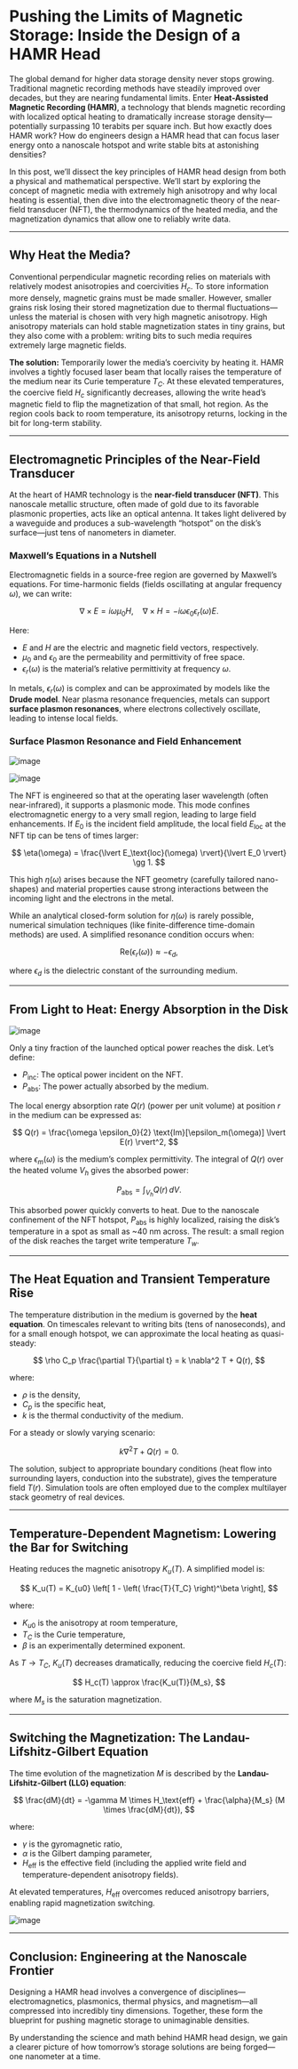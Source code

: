 
# Pushing the Limits of Magnetic Storage: Inside the Design of a HAMR Head

The global demand for higher data storage density never stops growing. Traditional magnetic recording methods have steadily improved over decades, but they are nearing fundamental limits. Enter **Heat-Assisted Magnetic Recording (HAMR)**, a technology that blends magnetic recording with localized optical heating to dramatically increase storage density—potentially surpassing 10 terabits per square inch. But how exactly does HAMR work? How do engineers design a HAMR head that can focus laser energy onto a nanoscale hotspot and write stable bits at astonishing densities?

In this post, we’ll dissect the key principles of HAMR head design from both a physical and mathematical perspective. We’ll start by exploring the concept of magnetic media with extremely high anisotropy and why local heating is essential, then dive into the electromagnetic theory of the near-field transducer (NFT), the thermodynamics of the heated media, and the magnetization dynamics that allow one to reliably write data.

---

## Why Heat the Media?

Conventional perpendicular magnetic recording relies on materials with relatively modest anisotropies and coercivities $H_c$. To store information more densely, magnetic grains must be made smaller. However, smaller grains risk losing their stored magnetization due to thermal fluctuations—unless the material is chosen with very high magnetic anisotropy. High anisotropy materials can hold stable magnetization states in tiny grains, but they also come with a problem: writing bits to such media requires extremely large magnetic fields.

**The solution:** Temporarily lower the media’s coercivity by heating it. HAMR involves a tightly focused laser beam that locally raises the temperature of the medium near its Curie temperature $T_C$. At these elevated temperatures, the coercive field $H_c$ significantly decreases, allowing the write head’s magnetic field to flip the magnetization of that small, hot region. As the region cools back to room temperature, its anisotropy returns, locking in the bit for long-term stability.

---

## Electromagnetic Principles of the Near-Field Transducer

At the heart of HAMR technology is the **near-field transducer (NFT)**. This nanoscale metallic structure, often made of gold due to its favorable plasmonic properties, acts like an optical antenna. It takes light delivered by a waveguide and produces a sub-wavelength “hotspot” on the disk’s surface—just tens of nanometers in diameter.

### Maxwell’s Equations in a Nutshell

Electromagnetic fields in a source-free region are governed by Maxwell’s equations. For time-harmonic fields (fields oscillating at angular frequency $\omega$), we can write:

$$
\nabla \times E = i \omega \mu_0 H, \quad \nabla \times H = -i \omega \epsilon_0 \epsilon_r(\omega) E.
$$

Here:
- $E$ and $H$ are the electric and magnetic field vectors, respectively.
- $\mu_0$ and $\epsilon_0$ are the permeability and permittivity of free space.
- $\epsilon_r(\omega)$ is the material’s relative permittivity at frequency $\omega$.

In metals, $\epsilon_r(\omega)$ is complex and can be approximated by models like the **Drude model**. Near plasma resonance frequencies, metals can support **surface plasmon resonances**, where electrons collectively oscillate, leading to intense local fields.

### Surface Plasmon Resonance and Field Enhancement


![image](https://github.com/user-attachments/assets/4413abf8-4413-45ec-acae-605336ef59ca)

![image](https://github.com/user-attachments/assets/5375c5fd-6790-4184-9ce8-cb4785cba7b3)

The NFT is engineered so that at the operating laser wavelength (often near-infrared), it supports a plasmonic mode. This mode confines electromagnetic energy to a very small region, leading to large field enhancements. If $E_0$ is the incident field amplitude, the local field $E_\text{loc}$ at the NFT tip can be tens of times larger:

$$
\eta(\omega) = \frac{\lvert E_\text{loc}(\omega) \rvert}{\lvert E_0 \rvert} \gg 1.
$$

This high $\eta(\omega)$ arises because the NFT geometry (carefully tailored nano-shapes) and material properties cause strong interactions between the incoming light and the electrons in the metal.

While an analytical closed-form solution for $\eta(\omega)$ is rarely possible, numerical simulation techniques (like finite-difference time-domain methods) are used. A simplified resonance condition occurs when:

$$
\text{Re}(\epsilon_r(\omega)) \approx -\epsilon_d,
$$

where $\epsilon_d$ is the dielectric constant of the surrounding medium.

---

## From Light to Heat: Energy Absorption in the Disk

![image](https://github.com/user-attachments/assets/a3c54333-2482-4ee5-bf93-e16923ccdedb)


Only a tiny fraction of the launched optical power reaches the disk. Let’s define:
- $P_\text{inc}$: The optical power incident on the NFT.
- $P_\text{abs}$: The power actually absorbed by the medium.

The local energy absorption rate $Q(r)$ (power per unit volume) at position $r$ in the medium can be expressed as:

$$
Q(r) = \frac{\omega \epsilon_0}{2} \text{Im}[\epsilon_m(\omega)] \lvert E(r) \rvert^2,
$$

where $\epsilon_m(\omega)$ is the medium’s complex permittivity. The integral of $Q(r)$ over the heated volume $V_h$ gives the absorbed power:

$$
P_\text{abs} = \int_{V_h} Q(r) \, dV.
$$

This absorbed power quickly converts to heat. Due to the nanoscale confinement of the NFT hotspot, $P_\text{abs}$ is highly localized, raising the disk’s temperature in a spot as small as ~40 nm across. The result: a small region of the disk reaches the target write temperature $T_w$.

---

## The Heat Equation and Transient Temperature Rise

The temperature distribution in the medium is governed by the **heat equation**. On timescales relevant to writing bits (tens of nanoseconds), and for a small enough hotspot, we can approximate the local heating as quasi-steady:

$$
\rho C_p \frac{\partial T}{\partial t} = k \nabla^2 T + Q(r),
$$

where:
- $\rho$ is the density,
- $C_p$ is the specific heat,
- $k$ is the thermal conductivity of the medium.

For a steady or slowly varying scenario:

$$
k \nabla^2 T + Q(r) = 0.
$$

The solution, subject to appropriate boundary conditions (heat flow into surrounding layers, conduction into the substrate), gives the temperature field $T(r)$. Simulation tools are often employed due to the complex multilayer stack geometry of real devices.

---

## Temperature-Dependent Magnetism: Lowering the Bar for Switching

Heating reduces the magnetic anisotropy $K_u(T)$. A simplified model is:

$$
K_u(T) = K_{u0} \left[ 1 - \left( \frac{T}{T_C} \right)^\beta \right],
$$

where:
- $K_{u0}$ is the anisotropy at room temperature,
- $T_C$ is the Curie temperature,
- $\beta$ is an experimentally determined exponent.

As $T \to T_C$, $K_u(T)$ decreases dramatically, reducing the coercive field $H_c(T)$:

$$
H_c(T) \approx \frac{K_u(T)}{M_s},
$$

where $M_s$ is the saturation magnetization.

---

## Switching the Magnetization: The Landau-Lifshitz-Gilbert Equation

The time evolution of the magnetization $M$ is described by the **Landau-Lifshitz-Gilbert (LLG) equation**:

$$
\frac{dM}{dt} = -\gamma M \times H_\text{eff} + \frac{\alpha}{M_s} (M \times \frac{dM}{dt}),
$$

where:
- $\gamma$ is the gyromagnetic ratio,
- $\alpha$ is the Gilbert damping parameter,
- $H_\text{eff}$ is the effective field (including the applied write field and temperature-dependent anisotropy fields).

At elevated temperatures, $H_\text{eff}$ overcomes reduced anisotropy barriers, enabling rapid magnetization switching.

![image](https://github.com/user-attachments/assets/714b609f-10fa-4d8c-b0d1-bf297f5c80ae)

---

## Conclusion: Engineering at the Nanoscale Frontier

Designing a HAMR head involves a convergence of disciplines—electromagnetics, plasmonics, thermal physics, and magnetism—all compressed into incredibly tiny dimensions. Together, these form the blueprint for pushing magnetic storage to unimaginable densities.

By understanding the science and math behind HAMR head design, we gain a clearer picture of how tomorrow’s storage solutions are being forged—one nanometer at a time.
